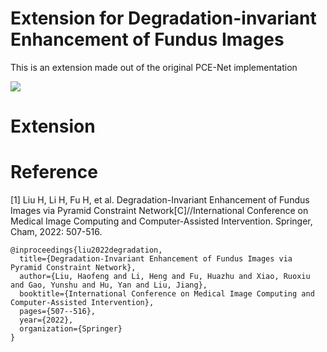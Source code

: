 # **Extension for Degradation-invariant Enhancement of Fundus Images**

This is an extension made out of the original PCE-Net implementation

![](./images/architecture.png)

# Extension

# Reference

[1] Liu H, Li H, Fu H, et al. Degradation-Invariant Enhancement of Fundus Images via Pyramid Constraint Network[C]//International Conference on Medical Image Computing and Computer-Assisted Intervention. Springer, Cham, 2022: 507-516.

```
@inproceedings{liu2022degradation,
  title={Degradation-Invariant Enhancement of Fundus Images via Pyramid Constraint Network},
  author={Liu, Haofeng and Li, Heng and Fu, Huazhu and Xiao, Ruoxiu and Gao, Yunshu and Hu, Yan and Liu, Jiang},
  booktitle={International Conference on Medical Image Computing and Computer-Assisted Intervention},
  pages={507--516},
  year={2022},
  organization={Springer}
}
```
